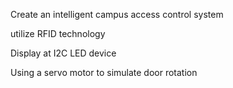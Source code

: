 Create an intelligent campus access control system

utilize RFID technology

Display at I2C LED device

Using a servo motor to simulate door rotation

